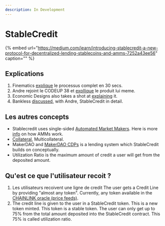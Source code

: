 ```yaml
---
description: In Development
---
```


# StableCredit

{% embed url="https://medium.com/iearn/introducing-stablecredit-a-new-protocol-for-decentralized-lending-stablecoins-and-amms-7252a43ee56" caption="" %}

## Explications

1. Finematics [explique](https://twitter.com/finematics/status/1305188626008100865) le processus complet en 30 secs.
2. Andre rejoint  le CODEUP 38 et [expllique](https://www.youtube.com/watch?v=bdC3rNDChbw&feature=youtu.be&t=2002) le produit lui meme.
3. Economic Designs also takes a shot at [explaining](https://twitter.com/lisajytan/status/1304584889237270528) it.
4. Bankless [discussed](https://www.youtube.com/watch?v=SkTuMVBLBNQ&feature=youtu.be), with Andre, StableCredit in detail.

## Les autres concepts

* Stablecredit uses single-sided [Automated Market Makers](https://docs.yearn.finance/defi-glossary#automated-market-maker). Here is more [info](https://www.youtube.com/watch?v=842acSWmBC4&t=336s) on how AMMs work.
* [Collateral](https://docs.yearn.finance/defi-glossary#collateralization), Multicollateral.
* MakerDAO and [MakerDAO CDPs](https://docs.yearn.finance/defi-glossary#maker) is a lending system which StableCredit builds on conceptually.
* Utilization Ratio is the maximum amount of credit a user will get from the deposited amount.

## Qu'est ce que l'utilisateur recoit ?

1. Les utilisateurs recoivent une ligne de credit The user gets a Credit Line by providing "almost any token". Currently, any token available in the [CHAINLINK oracle \(price feeds\)](https://feeds.chain.link/).
2. The credit line is given to the user in a StableCredit token. This is a new token minted. This token is a stable token. The user can only get up to 75% from the total amount deposited into the StableCredit contract. This 75% is called utilization ratio.

